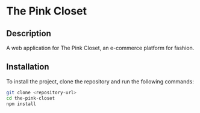 # The Pink Closet

## Description
A web application for The Pink Closet, an e-commerce platform for fashion.

## Installation

To install the project, clone the repository and run the following commands:

```bash
git clone <repository-url>
cd the-pink-closet
npm install

